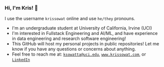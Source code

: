 ### Hi, I'm Kris! 👋
I use the username `krissowat` online and use `he/they` pronouns.
- I'm an undergraduate student at University of California, Irvine (UCI)
- I'm interested in Fullstack Engineering and AI/ML, and have experience in data engineering and research software engineering!
- This GitHub will host my personal projects in public repositories! Let me know if you have any questions or concerns about anything.
- Feel free to reach me at: [`ksowatta@uci.edu`](ksowatta@uci.edu), [`www.krissowat.com`](http://krissowat.com), or [`LinkedIn`](https://www.linkedin.com/in/krissowat)


<!--
**krissowat/krissowat** is a ✨ _special_ ✨ repository because its `README.md` (this file) appears on your GitHub profile.

Here are some ideas to get you started:

- 🔭 I’m currently working on ...
- 🌱 I’m currently learning ...
- 👯 I’m looking to collaborate on ...
- 🤔 I’m looking for help with ...
- 💬 Ask me about ...
- 📫 How to reach me: ...
- 😄 Pronouns: ...
- ⚡ Fun fact: ...
-->

